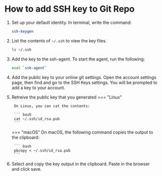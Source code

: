# How to add SSH key to Git Repo

1. Set up your default identity. In terminal, write the command:
    ``` bash
    ssh-keygen
    ```

2. List the contents of `~/.ssh` to view the key files.
    ``` bash
    ls ~/.ssh
    ```

3. Add the key to the ssh-agent. To start the agent, run the following:
    ``` bash
    eval `ssh-agent`
    ```

4. Add the public key to your online git settings. Open the account settings page, then find and go to the SSH Keys settings. You will be prompted to add a key to your account.

5. Retreive the public key that you generated
    === "Linux"

        On Linux, you can cat the contents:

        ``` bash
        cat ~/.ssh/id_rsa.pub
        ```

    === "macOS"
        On macOS, the following command copies the output to the clipboard:

        ``` bash
        pbcopy < ~/.ssh/id_rsa.pub
        ```

5. Select and copy the key output in the clipboard. Paste in the browser and click save.
